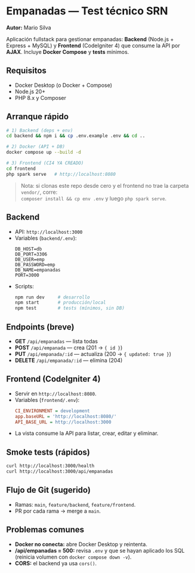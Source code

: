 # Empanadas — Test técnico SRN
**Autor:** Mario Silva

Aplicación fullstack para gestionar empanadas: **Backend** (Node.js + Express + MySQL) y **Frontend** (CodeIgniter 4) que consume la API por **AJAX**. Incluye **Docker Compose** y **tests** mínimos.

## Requisitos
- Docker Desktop (o Docker + Compose)
- Node.js 20+
- PHP 8.x y Composer

## Arranque rápido
```bash
# 1) Backend (deps + env)
cd backend && npm i && cp .env.example .env && cd ..

# 2) Docker (API + DB)
docker compose up --build -d

# 3) Frontend (CI4 YA CREADO)
cd frontend
php spark serve   # http://localhost:8080
```
> Nota: si clonas este repo desde cero y el frontend no trae la carpeta `vendor/`, corre:  
> `composer install && cp env .env` y luego `php spark serve`.

## Backend
- API: `http://localhost:3000`
- Variables (`backend/.env`):
  ```
  DB_HOST=db
  DB_PORT=3306
  DB_USER=emp
  DB_PASSWORD=emp
  DB_NAME=empanadas
  PORT=3000
  ```
- Scripts:
  ```bash
  npm run dev     # desarrollo
  npm start       # producción/local
  npm test        # tests (mínimos, sin DB)
  ```

## Endpoints (breve)
- **GET** `/api/empanadas` — lista todas  
- **POST** `/api/empanada` — crea (201 → `{ id }`)  
- **PUT** `/api/empanada/:id` — actualiza (200 → `{ updated: true }`)  
- **DELETE** `/api/empanada/:id` — elimina (204)

## Frontend (CodeIgniter 4)
- Servir en `http://localhost:8080`.
- Variables (`frontend/.env`):
  ```ini
  CI_ENVIRONMENT = development
  app.baseURL = 'http://localhost:8080/'
  API_BASE_URL = http://localhost:3000
  ```
- La vista consume la API para listar, crear, editar y eliminar.

## Smoke tests (rápidos)
```bash
curl http://localhost:3000/health
curl http://localhost:3000/api/empanadas
```

## Flujo de Git (sugerido)
- Ramas: `main`, `feature/backend`, `feature/frontend`.
- PR por cada rama → merge a `main`.

## Problemas comunes
- **Docker no conecta:** abre Docker Desktop y reintenta.
- **/api/empanadas = 500:** revisa `.env` y que se hayan aplicado los SQL (reinicia volumen con `docker compose down -v`).  
- **CORS:** el backend ya usa `cors()`.
